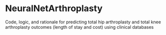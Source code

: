 # NeuralNetArthroplasty
Code, logic, and rationale for predicting total hip arthroplasty and total knee arthroplasty outcomes (length of stay and cost) using clinical databases
